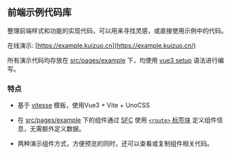 ## 前端示例代码库

整理前端样式和功能的实现代码，可以用来寻找灵感，或直接使用示例中的代码。

在线演示: [https://example.kuizuo.cn](https://example.kuizuo.cn/)

所有演示代码均存放在 [src/pages/example](https://github.com/kuizuo/example/tree/main/src/pages/example) 下，均使用 [vue3 setup](https://cn.vuejs.org/api/sfc-script-setup.html#script-setup) 语法进行编写。

### 特点

- 基于 [vitesse](https://github.com/antfu/vitesse) 模板，使用Vue3 + Vite + UnoCSS

- 在 [src/pages/example](https://github.com/kuizuo/example/tree/main/src/pages/example) 下的组件通过 [SFC](https://cn.vuejs.org/api/sfc-spec.html#sfc-syntax-specification) 使用 [`<route>` 标签块](https://github.com/hannoeru/vite-plugin-pages#sfc-custom-block-for-route-data) 定义组件信息，无需额外定义数据。

- 两种演示组件方式，方便预览的同时，还可以查看或复制组件相关代码。
